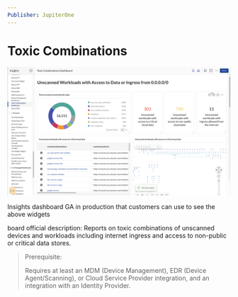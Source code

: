 ```yaml
---
Publisher: JupiterOne
---
```


# Toxic Combinations

![sample-screenshot](board.png)

Insights dashboard GA in production that customers can use to see the above widgets

board official description: Reports on toxic combinations of unscanned devices and workloads including internet ingress and access to non-public or critical data stores.

> Prerequisite:
>
> Requires at least an MDM (Device Management), EDR (Device Agent/Scanning), or Cloud Service Provider integration, and an integration with an Identity Provider.
